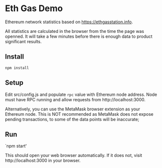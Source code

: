 # Eth Gas Demo

Ethereum network statistics based on https://ethgasstation.info.

All statistics are calculated in the browser from the time the page was openned. It will take a few minutes before there is enough data to product significant results.

## Install
`npm install`

## Setup
Edit src/config.js and populate `rpc` value with Ethereum node address. Node must have RPC running and allow requests from http://localhost:3000.

Alternatively, you can use the MetaMask browser extension as your Ethereum node. This is NOT recommended as MetaMask does not expose pending transactions, to some of the data points will be inaccurate;


## Run
`npm start'

This should open your web browser automatically. If it does not, visit http://localhost:3000 in your browser.
